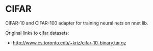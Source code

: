 # CIFAR 

CIFAR-10 and CIFAR-100 adapter for training neural nets on nnet lib.

Original links to cifar datasets:
- http://www.cs.toronto.edu/~kriz/cifar-10-binary.tar.gz